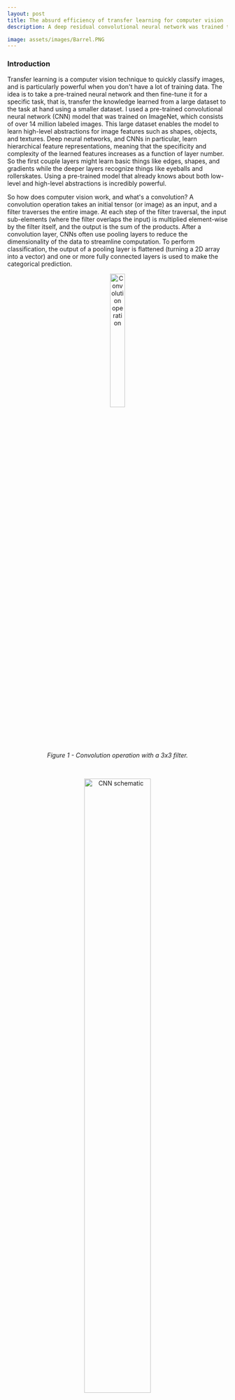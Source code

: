 ```yaml
---
layout: post
title: The absurd efficiency of transfer learning for computer vision
description: A deep residual convolutional neural network was trained to identify barrelling waves!

image: assets/images/Barrel.PNG
---
```


### Introduction

Transfer learning is a computer vision technique to quickly classify images, and is particularly powerful when you don't have a lot of training data. The idea is to take a pre-trained neural network and then fine-tune it for a specific task, that is, transfer the knowledge learned from a large dataset to the task at hand using a smaller dataset. I used a pre-trained convolutional neural network (CNN) model that was trained on ImageNet, which consists of over 14 million labeled images. This large dataset enables the model to learn high-level abstractions for image features such as shapes, objects, and textures. Deep neural networks, and CNNs in particular, learn hierarchical feature representations, meaning that the specificity and complexity of the learned features increases as a function of layer number. So the first couple layers might learn basic things like edges, shapes, and gradients while the deeper layers recognize things like eyeballs and rollerskates. Using a pre-trained model that already knows about both low-level and high-level abstractions is incredibly powerful.

So how does computer vision work, and what's a convolution? A convolution operation takes an initial tensor (or image) as an input, and a filter traverses the entire image. At each step of the filter traversal, the input sub-elements (where the filter overlaps the input) is multiplied element-wise by the filter itself, and the output is the sum of the products. After a convolution layer, CNNs often use pooling layers to reduce the dimensionality of the data to streamline computation. To perform classification, the output of a pooling layer is flattened (turning a 2D array into a vector) and one or more fully connected layers is used to make the categorical prediction.


<center>
<figure>
  <img src="{{site.url}}/assets/images/convolution.gif" alt="Convolution operation" height="28%" width = "28%"/>
  <figcaption>
  	<em>Figure 1 - Convolution operation with a 3x3 filter.</em>
  </figcaption>
</figure>
</center>
<p>&nbsp;</p>

<center>
<figure>
  <img src="{{site.url}}/assets/images/LeNet5.png" alt="CNN schematic" height="60%" width = "60%"/>
  <figcaption>
  	<em>Figure 2 - Example of a 7 layer CNN. In practice, CNNs can have 50 layers or more. </em>
  </figcaption>
</figure>
</center>
<p>&nbsp;</p>


### Vanishing Gradients and Residual Networks

Deep CNNs with multiple layers can be tricky to train due to the problem of vanishing gradients. Recall that in a CNN, the [filter weights are learned using backpropagation](https://becominghuman.ai/back-propagation-in-convolutional-neural-networks-intuition-and-code-714ef1c38199){:target="_blank"}. This process consist of minimizing the prediction error by adjusting network weights using the gradient of the loss function. Calculating the gradient is just a matter of applying the chain rule you learned in basic calculus. The problem is that when the network is too deep, the chain rule becomes very long, and multiplying small numbers again and again will quickly make the product shrink to zero. When that happens, the weights cannot update their values during training and the network error remains large. In other words, the network doesn't learn.


<center>
<figure>
  <img src="{{site.url}}/assets/images/ResNet.PNG" alt="Residual block" height="350%" width = "35%"/>
  <figcaption>
    <em>Figure 3 - A building block for Residual learning.</em>
  </figcaption>
</figure>
</center>
<p>&nbsp;</p>

Residual Networks (ResNets) are a modified version of CNNs and solve the problem of vanishing gradients using a residual architecture, which consist of skip connections, or identity mappings, that are added to a layer's output. Therefore the output of a residual block consists of the sum of two terms: the layer's normal nonlinear activation, and the original input to the residual block (Figure 3). By doing this, vanishing gradients are avoided because the gradients can flow directly through the skip connections backwards from later layers to initial filters. Variants of this idea include networks with all layers connected to each other (DenseNet), and networks that use forget gates to control how much information flows to the next time step (Long Term Short Memory, or LSTM).


<center>
<figure>
  <img src="{{site.url}}/assets/images/training_data.PNG" alt="Training images" height="80%" width = "80%"/>
  <figcaption>
  	<em>Figure 4 - Random selection of training data and the image labels (Lake, Ocean, Surfing, Tubes). Surprisingly, even with a relatively small amount of training data, transfer learning can properly classify these types of images with high accuracy. In addition, the network generally learns that hollow waves belong in the Tubes category and not the Surfing category, even when there is a surfer riding the hollow wave.</em>
  </figcaption>
</figure>
</center>
<p>&nbsp;</p>



### Procedure
I used about 200 images for training and labeled them according to following categories: Lake, Ocean, Surfing, Tubes, (only 50 or so images in each category). 80 images were used for validation (different images than the training dataset, of course). A pre-trained ResNet model with 34 layers was used (over 21 million model parameters). The trick to transfer learning is to initially restrict training on the new set of data to the last group of layers in the network. After this initial training, the weights for the entire network can be updated, if needed, but you should use different learning rates for different layers of the network. The reason is that we don't want to significantly change the weights in the lowest layers which have already been well-trained to detect basic features such as edges and outlines using ImageNet. During training on our set of data, the last group of layers in the network gets a higher learning rate so that the high level features that are specific to our dataset, such as the circular shape of barreling waves and the various body positions of surfers, are learned.

In addition to transfer learning, I used the [one cycle learning rate policy](https://towardsdatascience.com/finding-good-learning-rate-and-the-one-cycle-policy-7159fe1db5d6){:target="_blank"}, meaning that the learning rate was increased initially, and then decreased. The purpose of doing this is to prevent the network from getting stuck in local minima of the loss function.


### Results 
The confusion matrix in Figure 5 summarizes the performance of the image classification ResNet model on the validation dataset. The table shows the number images that lie in each matrix cell of actual versus predicted categories. A model with perfect accuracy would only have finite numbers along the diagonal and zeros everywhere else. Keep in mind the model never saw these validation images during training, so the performance is actually quite amazing considering how small the training data set was. Using just a handful of training passes through the data (10x one cycles), **the model accuracy for the validation images is over 93%** (only 5 incorrectly classified images out of 80). Figure 6 shows a random sample of correctly classified images, as well as the incorrect predictions. It's not too surprising that the model classifies some of these images incorrectly because similar images they were not common or were non-existent in the training dataset (such as the image of the aerial shot shown in the upper right corner of Figure 6). In addition, the model provides information about whether or not you should trust the prediction, because the last layer of the neural network outputs a probability (softmax activation function). In general, the probabilities are less than 0.5 for the incorrect predictions, showing that you could filter the output if you needed a high true positive rate (although your false negative rate would increase).

So hopefully I've convinced you that using a pre-trained model is extremely powerful. Just as with computer vision, natural language processing (NLP) models can also benefit from transfer learning. [Here](https://arxiv.org/abs/1708.00107){:target="_blank"} is a paper demonstrating this technique for common NLP tasks such as sentiment analysis, question classification, and question answering. 



<center>
<figure>
  <img src="{{site.url}}/assets/images/Confusion_matrix.PNG" alt="Confusion matrix" height="35%" width = "35%"/>
  <figcaption>
  	<em>Figure 5 - Confusion matrix showing that the majority of validation images are classified correctly.</em>
  </figcaption>
</figure>
</center>
<p>&nbsp;</p>


<center>
<figure>
  <img src="{{site.url}}/assets/images/ResNet_predictions.PNG" alt="Predictions" height="50%" width = "50%"/>
  <figcaption>
  	<em>Figure 6 - The predicted and actual categories of some of the validation images. The 5 incorrectly labeled images are shown here, along with some of the correctly labeled images. Apparently the arc-shaped outline of the lake was interpreted as a barrelling wave (i.e., Tube) in the 2<sup>nd</sup> image. Also, the network incorrectly thought that two images of mushy waves were actually tubes. However, overall the network is extremely accurate!</em>
  </figcaption>
</figure>
</center>
<p>&nbsp;</p>



### Credits
Images were pulled from Google Images, and I used the [fastai library](https://github.com/fastai/fastai){:target="_blank"} to train the ResNets for this project.
